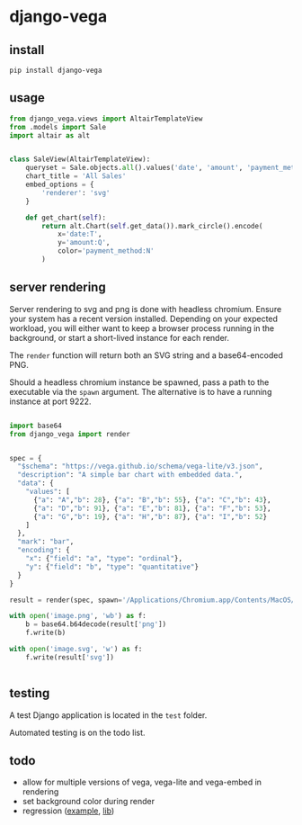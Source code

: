# django-vega

## install

```
pip install django-vega
```

## usage

```python
from django_vega.views import AltairTemplateView
from .models import Sale
import altair as alt


class SaleView(AltairTemplateView):
    queryset = Sale.objects.all().values('date', 'amount', 'payment_method')
    chart_title = 'All Sales'
    embed_options = {
        'renderer': 'svg'
    }

    def get_chart(self):
        return alt.Chart(self.get_data()).mark_circle().encode(
            x='date:T',
            y='amount:Q',
            color='payment_method:N'
        )
```

## server rendering

Server rendering to svg and png is done with headless chromium. Ensure your system has a recent version installed.
Depending on your expected workload, you will either want to keep a browser process running in the background, or
start a short-lived instance for each render.

The `render` function will return both an SVG string and a base64-encoded PNG.

Should a headless chromium instance be spawned, pass a path to the executable via the `spawn` argument. The alternative
is to have a running instance at port 9222.

```python

import base64
from django_vega import render


spec = {
  "$schema": "https://vega.github.io/schema/vega-lite/v3.json",
  "description": "A simple bar chart with embedded data.",
  "data": {
    "values": [
      {"a": "A","b": 28}, {"a": "B","b": 55}, {"a": "C","b": 43},
      {"a": "D","b": 91}, {"a": "E","b": 81}, {"a": "F","b": 53},
      {"a": "G","b": 19}, {"a": "H","b": 87}, {"a": "I","b": 52}
    ]
  },
  "mark": "bar",
  "encoding": {
    "x": {"field": "a", "type": "ordinal"},
    "y": {"field": "b", "type": "quantitative"}
  }
}

result = render(spec, spawn='/Applications/Chromium.app/Contents/MacOS/Chromium')

with open('image.png', 'wb') as f:
    b = base64.b64decode(result['png'])
    f.write(b)

with open('image.svg', 'w') as f:
    f.write(result['svg'])



```

## testing

A test Django application is located in the `test` folder.

Automated testing is on the todo list.

## todo

- allow for multiple versions of vega, vega-lite and vega-embed in rendering
- set background color during render
- regression ([example](https://altair-viz.github.io/gallery/poly_fit.html), [lib](https://docs.scipy.org/doc/numpy/reference/generated/numpy.polynomial.polynomial.Polynomial.fit.html))
